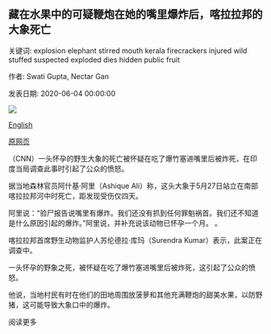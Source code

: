 ## 藏在水果中的可疑鞭炮在她的嘴里爆炸后，喀拉拉邦的大象死亡

关键词: explosion elephant stirred mouth kerala firecrackers injured wild stuffed suspected exploded dies hidden public fruit

作者: Swati Gupta, Nectar Gan

发表日期: 2020-06-04 00:00:00

![](https://cdn.cnn.com/cnnnext/dam/assets/200604064349-01-elephant-killed-india-0527-super-tease.jpg)

[English](Elephant%20in%20Kerala%20dies%20after%20suspected%20firecrackers%20hidden%20in%20fruit%20exploded%20in%20her%20mouth.md)

[原网页](https://edition.cnn.com/2020/06/04/asia/india-elephant-death-intl-hnk-scli/index.html)

（CNN）一头怀孕的野生大象的死亡被怀疑在吃了爆竹塞进嘴里后被炸死，在印度当局调查此事时引起了公众的愤怒。

据当地森林官员阿什基·阿里（Ashique Ali）称，这头大象于5月27日站立在南部喀拉拉邦河中时死亡，距发现受伤仅四天。

阿里说：“验尸报告说嘴里有爆炸。我们还没有抓到任何罪魁祸首。我们还不知道是什么原因引起的爆炸。”阿里说，并补充说该动物已怀孕一个月。 。

喀拉拉邦首席野生动物监护人苏伦德拉·库玛（Surendra Kumar）表示，此案正在调查中。

一头怀孕的野象之死，被怀疑在吃了爆竹塞进嘴里后被炸死，这引起了公众的愤怒。

他说，当地村民有时在他们的田地周围放菠萝和其他充满鞭炮的甜美水果，以防野猪，这可能导致大象口中的爆炸。

阅读更多
